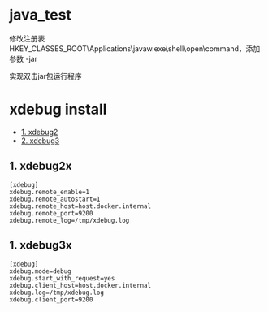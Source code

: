 # java_test

修改注册表HKEY_CLASSES_ROOT\Applications\javaw.exe\shell\open\command，添加参数 -jar

实现双击jar包运行程序
 
 
 # xdebug install 
 - [1. xdebug2](#1-xdebug2x)
 - [2. xdebug3](#1-xdebug3x)
  
## 1. xdebug2x

```
[xdebug]
xdebug.remote_enable=1
xdebug.remote_autostart=1
xdebug.remote_host=host.docker.internal
xdebug.remote_port=9200
xdebug.remote_log=/tmp/xdebug.log
```



## 1. xdebug3x

```
[xdebug]
xdebug.mode=debug
xdebug.start_with_request=yes
xdebug.client_host=host.docker.internal
xdebug.log=/tmp/xdebug.log
xdebug.client_port=9200
```
